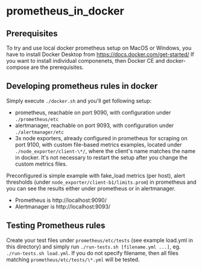 # prometheus\_in\_docker

## Prerequisites
To try and use local docker prometheus setup on MacOS or Windows, you have to install Docker Desktop from https://docs.docker.com/get-started/ If you want to install individual componenets, then Docker CE and docker-compose are the prerequisites.

## Developing prometheus rules in docker
Simply execute `./docker.sh` and you'll get following setup:
* prometheus, reachable on port 9090, with configuration under `./prometheus/etc`
* alertmanager, reachable on port 9093, with configuration under `./alertmanager/etc`
* 3x node exporters, already configured in prometheus for scraping on port 9100, with custom file-based metrics examples, located under `./node_exporter/client-\*/`, where the client's name matches the name in docker. It's not necessary to restart the setup after you change the custom metrics files.

Preconfigured is simple example with fake\_load metrics (per host), alert thresholds (under `node_exporter/client-b1/limits.prom`) in prometheus and you can see the results either under prometheus or in alertmanager.

* Prometheus is http://localhost:9090/
* Alertmanager is http://localhost:9093/

## Testing Prometheus rules
Create your test files under `prometheus/etc/tests` (see example load.yml in this directory) and simply run `./run-tests.sh [filename.yml ...]`, eg. `./run-tests.sh load.yml`. If you do not specify filename, then all files matching `prometheus/etc/tests/\*.yml`  will be tested.

